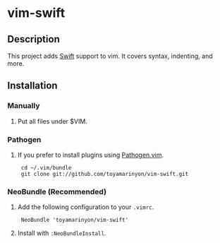 **vim-swift**
=================

Description
-----------------

This project adds [Swift] support to vim. It covers syntax,
indenting, and more.

[Swift]: https://developer.apple.com/swift/


## Installation
### Manually
1. Put all files under $VIM.

### Pathogen
1. If you prefer to install plugins using [Pathogen.vim](https://github.com/tpope/vim-pathogen).
	
		cd ~/.vim/bundle
		git clone git://github.com/toyamarinyon/vim-swift.git

### NeoBundle (Recommended)
1. Add the following configuration to your `.vimrc`.

        NeoBundle 'toyamarinyon/vim-swift'

2. Install with `:NeoBundleInstall`.
